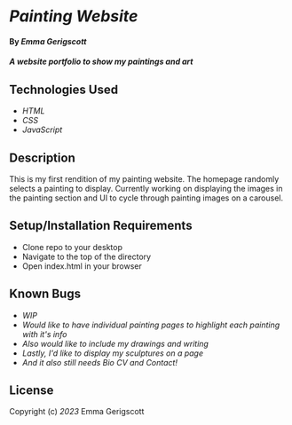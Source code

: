 # _Painting Website_

#### By _**Emma Gerigscott**_

#### _A website portfolio to show my paintings and art_

## Technologies Used

* _HTML_
* _CSS_
* _JavaScript_

## Description

This is my first rendition of my painting website. The homepage randomly selects a painting to display. Currently working on displaying the images in the painting section and UI to cycle through painting images on a carousel.

## Setup/Installation Requirements

* Clone repo to your desktop
* Navigate to the top of the directory
* Open index.html in your browser

## Known Bugs

* _WIP_
* _Would like to have individual painting pages to highlight each painting with it's info_
* _Also would like to include my drawings and writing_
* _Lastly, I'd like to display my sculptures on a page_
* _And it also still needs Bio CV and Contact!_

## License

Copyright (c) _2023_ Emma Gerigscott

